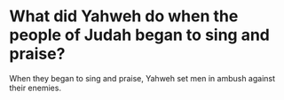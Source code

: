 # What did Yahweh do when the people of Judah began to sing and praise?

When they began to sing and praise, Yahweh set men in ambush against their enemies.
